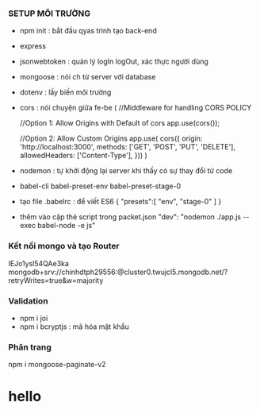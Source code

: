 ### SETUP MÔI TRƯỜNG
- npm init : bắt đầu qyas trình tạo back-end
- express
- jsonwebtoken : quản lý logIn logOut, xác thực người dùng
- mongoose : nói ch từ server với database
- dotenv : lấy biến môi trường 
- cors : nói chuyện giữa fe-be (
    //Middleware for handling CORS POLICY

    //Option 1: Allow Origins with Default of cors
    app.use(cors());

    //Option 2: Allow Custom Origins
    app.use(
        cors({
            origin: 'http://localhost:3000',
            methods: ['GET', 'POST', 'PUT', 'DELETE'],
            allowedHeaders: ['Content-Type'],
        }))
) 
- nodemon : tự khởi động lại server khi thấy có sự thay đổi từ code
- babel-cli babel-preset-env babel-preset-stage-0
- tạo file .babelrc : để viết ES6 
{
    "presets":[
        "env",
        "stage-0"
    ]
}
- thêm vào cặp thẻ script trong packet.json 
"dev": "nodemon ./app.js --exec babel-node -e js"

### Kết nối mongo và tạo Router

IEJo1ysl54QAe3ka
mongodb+srv://chinhdtph29556:<password>@cluster0.twujcl5.mongodb.net/?retryWrites=true&w=majority

### Validation
- npm i joi
- npm i bcryptjs : mã hóa mật khẩu

### Phân trang

npm i mongoose-paginate-v2

# hello